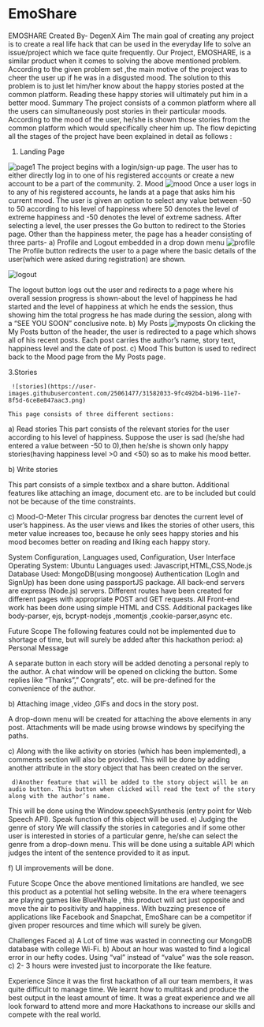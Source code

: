 # EmoShare
EMOSHARE
Created By- DegenX
Aim
The main goal of creating any project is to create a real life hack that can be used in the everyday life to solve an issue/project which we face quite frequently. Our Project, EMOSHARE, is a similar product when it comes to solving the above mentioned problem.
According to the given problem set ,the main motive of the project was to  cheer the user up if he was in a disgusted mood.
The solution to this problem is to just let him/her know about the happy stories posted at the common platform. Reading these happy stories will ultimately put him in a better mood.
Summary
The project consists of a common platform where all the users can simultaneously post stories in their particular moods.
According to the mood of the user, he/she is shown those stories from the common platform which would specifically cheer him up.
The flow depicting all the stages of the project have been explained in detail as follows :


1.	Landing Page

 ![page1](https://user-images.githubusercontent.com/25061477/31582030-9ead4ba0-b196-11e7-887f-ac50012b87bd.png)
The project begins with a login/sign-up page. The user has to either directly log in to one of his registered accounts or create a new account to be a part of the community.
2.	Mood
 ![mood](https://user-images.githubusercontent.com/25061477/31582028-9e365f04-b196-11e7-8056-e7334841b4d5.png)
	Once a user logs in to any of his registered accounts, he lands at a page that asks him his current mood. The user is given an option to select any value between -50 to 50 according to his level of happiness where 50 denotes the level of extreme happiness and -50 denotes the level of extreme sadness.
After selecting a level, the user presses the Go button to redirect to the Stories page.
Other than the happiness meter, the page has a header consisting of three parts-
a)	Profile and Logout embedded in a drop down menu
 ![profile](https://user-images.githubusercontent.com/25061477/31582031-9ed8a6e2-b196-11e7-85f5-fe900be78800.png)
The Profile button redirects the user to a page where the basic details of the user(which were asked during registration) are shown.

![logout](https://user-images.githubusercontent.com/25061477/31582027-9dbf2772-b196-11e7-914d-2bac45a45187.png)
 
The logout button logs out the user and redirects to a page where his overall session progress is shown-about the level of happiness he had started and the level of happiness at which he ends the session, thus showing him the total progress he has made during the session, along with a “SEE YOU SOON” conclusive note.
b)	My Posts
 ![myposts](https://user-images.githubusercontent.com/25061477/31582029-9e83de64-b196-11e7-9bb4-169bfd769a3c.png)
On clicking the My Posts button of the header, the user is redirected to a page which shows all of his recent posts. Each post carries the author’s name, story text, happiness level and the date of post.
c)	Mood 
This button is used to redirect back to the Mood page from the My Posts page.

3.Stories 

	 ![stories](https://user-images.githubusercontent.com/25061477/31582033-9fc492b4-b196-11e7-8f5d-6ce8e847aac3.png)
	
	This page consists of three different sections:
a)	Read stories
This part consists of the relevant stories for the user according to his level of happiness. Suppose the user is sad (he/she had entered a value between -50 to 0),then he/she is shown only happy stories(having happiness level >0 and <50) so as to make his mood better.

b)	Write stories

This part consists of a simple textbox and a share button. Additional features like attaching an 
image, document etc. are to be included but could not be because of the time constraints.

c)	Mood-O-Meter 
This circular progress bar denotes the current level of user’s happiness. As the user views and likes the stories of other users, this meter value increases too, because he only sees happy stories and his mood becomes better on reading and liking each happy story.

System Configuration, Languages used, Configuration, User Interface
Operating System: Ubuntu
Languages used: Javascript,HTML,CSS,Node.js
Database Used: MongoDB(using mongoose)
Authentication (LogIn and SignUp) has been done using passportJS package. All back-end servers are express (Node.js) servers. Different routes have been created for different pages with appropriate POST and GET requests. All Front-end work has been done using simple HTML and CSS. Additional packages like body-parser, ejs, bcrypt-nodejs ,momentjs ,cookie-parser,async etc.

Future Scope
The following features could not be implemented due to shortage of time, but will surely be added after this hackathon period:
a)	Personal Message

A separate button in each story will be added denoting a personal reply to the author. A chat window will be opened on clicking the button. Some replies like “Thanks”,” Congrats”, etc. will be pre-defined for the convenience of the author.

b)	Attaching image ,video ,GIFs and docs in the story post.

A drop-down menu will be created for attaching the above elements in any post. Attachments will be made using browse windows by specifying the paths.

c)	Along with the like activity on stories (which has been implemented), a comments section will also be provided.
This will be done by adding another attribute in the story object that has been created on the server. 

     d)Another feature that will be added to the story object will be an audio button. This button when clicked will read the text of the story along with the author’s name.
This will be done using the Window.speechSysnthesis (entry point for Web Speech API). Speak function of this object will be used.
	e) Judging the genre of story 
		We will classify the stories in categories and if some other user is interested in stories of a particular genre, he/she can select the genre from a drop-down menu.
This will be done using a suitable API which judges the intent of the sentence provided to it as input.

f) UI improvements will be done.  
	
Future Scope
	Once the above mentioned limitations are handled, we see this product as a potential hot selling website. In the era where teenagers are playing games like BlueWhale , this product will act just opposite and move the air to positivity and happiness. With buzzing presence of applications like Facebook and Snapchat, EmoShare can be a competitor if given proper resources and time which will surely be given.

Challenges Faced
   a) A Lot of time was wasted in connecting our MongoDB database with college Wi-Fi.
   b) About an hour was wasted to find a logical error in our hefty codes. Using “val” instead of “value” was the sole reason.
   c) 2- 3 hours were invested just to incorporate the like feature.
  



Experience
Since it was the first hackathon of all our team members, it was quite difficult to manage time. We learnt how to multitask and produce the best output in the least amount of time. It was a great experience and we all look forward to attend more and more Hackathons to increase our skills and compete with the real world.































